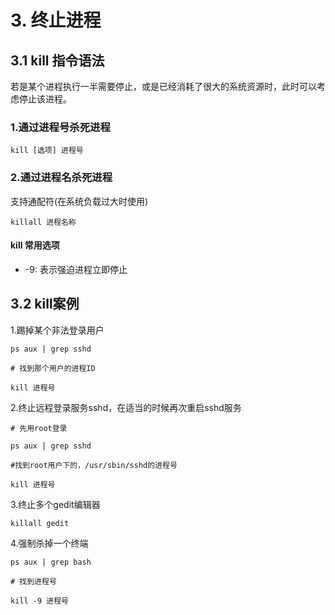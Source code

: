 # 3. 终止进程

## 3.1 kill 指令语法

若是某个进程执行一半需要停止，或是已经消耗了很大的系统资源时，此时可以考虑停止该进程。


### 1.通过进程号杀死进程
```shell script
kill [选项] 进程号
```

### 2.通过进程名杀死进程

支持通配符(在系统负载过大时使用)

```shell script
killall 进程名称
```

#### kill 常用选项
* -9: 表示强迫进程立即停止

## 3.2 kill案例

1.踢掉某个非法登录用户
```shell script
ps aux | grep sshd

# 找到那个用户的进程ID

kill 进程号
```

2.终止远程登录服务sshd，在适当的时候再次重启sshd服务
```shell script
# 先用root登录

ps aux | grep sshd

#找到root用户下的，/usr/sbin/sshd的进程号

kill 进程号
```


3.终止多个gedit编辑器

```shell script
killall gedit
```

4.强制杀掉一个终端
```shell script
ps aux | grep bash

# 找到进程号

kill -9 进程号
```